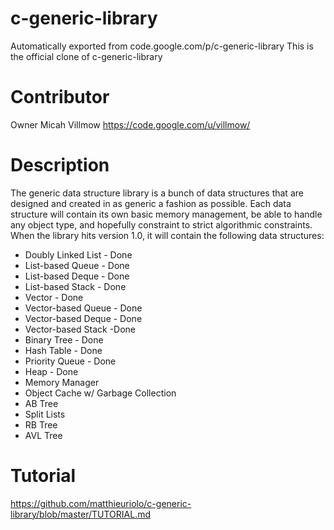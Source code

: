 # c-generic-library
Automatically exported from code.google.com/p/c-generic-library
This is the official clone of c-generic-library

# Contributor
Owner Micah Villmow https://code.google.com/u/villmow/


# Description
The generic data structure library is a bunch of data structures that are designed and created in as generic a fashion as possible. Each data structure will contain its own basic memory management, be able to handle any object type, and hopefully constraint to strict algorithmic constraints. When the library hits version 1.0, it will contain the following data structures:
 
 

- Doubly Linked List - Done
- List-based Queue - Done
- List-based Deque - Done
- List-based Stack - Done
- Vector - Done
- Vector-based Queue - Done
- Vector-based Deque - Done
- Vector-based Stack -Done
- Binary Tree - Done
- Hash Table - Done
- Priority Queue - Done
- Heap - Done
- Memory Manager
- Object Cache w/ Garbage Collection
- AB Tree
- Split Lists
- RB Tree
- AVL Tree

# Tutorial

https://github.com/matthieuriolo/c-generic-library/blob/master/TUTORIAL.md
